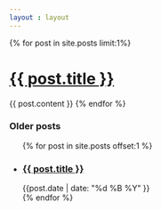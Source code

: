 ```yaml
---
layout : layout
---
```

{% for post in site.posts limit:1%}
<h1><a href="{{post.url}}">{{ post.title }}</a></h1>
{{ post.content }}
{% endfor %}

<h3>Older posts</h3>
<ul id="archive">
{% for post in site.posts offset:1 %}
	<li>
		<h3><a href="{{post.url}}">{{ post.title }}</a></h3>
		<div class="date">{{post.date | date: "%d %B %Y"  }}</div>
	</li>
{% endfor %}
</ul>